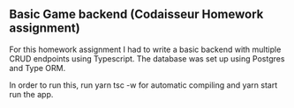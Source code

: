 ## Basic Game backend (Codaisseur Homework assignment)

For this homework assignment I had to write a basic backend with multiple CRUD endpoints using Typescript. The database was set up using Postgres and Type ORM.

In order to run this, run yarn tsc -w for automatic compiling and yarn start run the app.

